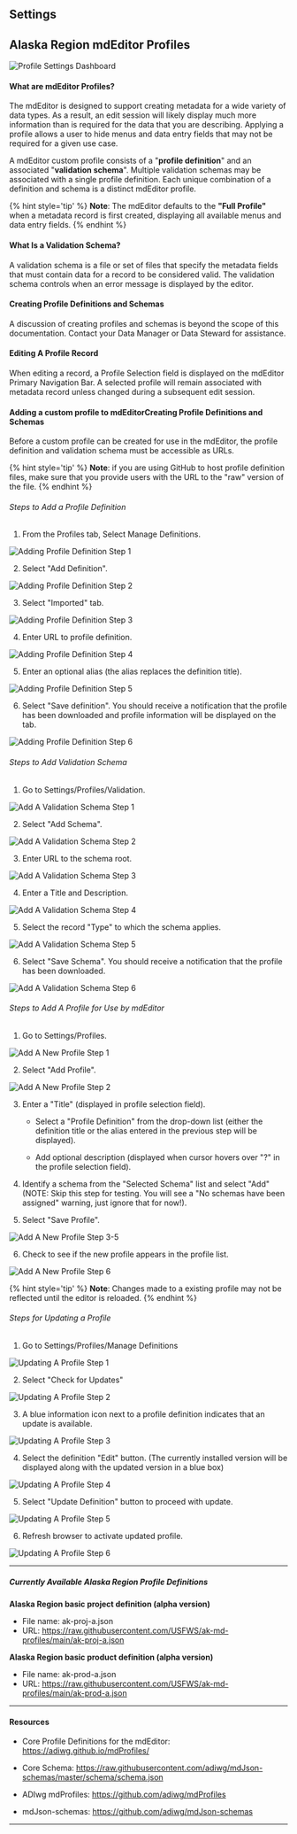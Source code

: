 **Settings**
---

## Alaska Region mdEditor Profiles

![Profile Settings Dashboard](/assets/reference/settings/settings-profile.png)

#### What are mdEditor Profiles?

The mdEditor is designed to support creating metadata for a wide variety of data types. As a result, an edit session will likely display much more information than is required for the data that you are describing. Applying a profile allows a user to hide menus and data entry fields that may not be required for a given use case.

A mdEditor custom profile consists of a "**profile definition**" and an associated "**validation schema**". Multiple validation schemas may be associated with a single profile definition. Each unique combination of a definition and schema is a distinct mdEditor profile.

{% hint style='tip' %}
**Note**: The mdEditor defaults to the **"Full Profile"** when a metadata record is first created, displaying all available menus and data entry fields.
{% endhint %} 

#### What Is a Validation Schema?

A validation schema is a file or set of files that specify the metadata fields that must contain data for a record to be considered valid. The validation schema controls when an error message is displayed by the editor.

#### Creating Profile Definitions and Schemas

A discussion of creating profiles and schemas is beyond the scope of this documentation. Contact your Data Manager or Data Steward for assistance.

#### Editing A Profile Record

When editing a record, a Profile Selection field is displayed on the mdEditor Primary Navigation Bar. A selected profile will remain associated with metadata record unless changed during a subsequent edit session.

#### Adding a custom profile to mdEditorCreating Profile Definitions and Schemas

Before a custom profile can be created for use in the mdEditor, the profile definition and validation schema must be accessible as URLs. 

{% hint style='tip' %}
**Note**: if you are using GitHub to host profile definition files, make sure that you provide users with the URL to the "raw" version of the file.
{% endhint %} 

###### Steps to Add a Profile Definition 

1. From the Profiles tab, Select Manage Definitions.

![Adding Profile Definition Step 1](/assets/reference/settings/profileImages/ProfileDefStep1.png)

2. Select "Add Definition".

![Adding Profile Definition Step 2](/assets/reference/settings/profileImages/ProfileDefStep2.png)

3. Select "Imported" tab.

![Adding Profile Definition Step 3](/assets/reference/settings/profileImages/ProfileDefStep3.png)

4. Enter URL to profile definition.

![Adding Profile Definition Step 4](/assets/reference/settings/profileImages/ProfileDefStep4.png)

5. Enter an optional alias (the alias replaces the definition title).

![Adding Profile Definition Step 5](/assets/reference/settings/profileImages/ProfileDefStep5.png)

6. Select "Save definition". You should receive a notification that the profile has been downloaded and profile information will be displayed on the tab.

![Adding Profile Definition Step 6](/assets/reference/settings/profileImages/ProfileDefStep6.png)


###### Steps to Add Validation Schema 

1. Go to Settings/Profiles/Validation.

![Add A Validation Schema Step 1](/assets/reference/settings/profileImages/AddValidation1.png)

2. Select "Add Schema".

![Add A Validation Schema Step 2](/assets/reference/settings/profileImages/AddValidation2.png)

3. Enter URL to the schema root.

![Add A Validation Schema Step 3](/assets/reference/settings/profileImages/AddValidation3.png)

4. Enter a Title and Description.

![Add A Validation Schema Step 4](/assets/reference/settings/profileImages/AddValidation4.png)

5. Select the record "Type" to which the schema applies.

![Add A Validation Schema Step 5](/assets/reference/settings/profileImages/AddValidation5.png)

6. Select "Save Schema". You should receive a notification that the profile has been downloaded.

![Add A Validation Schema Step 6](/assets/reference/settings/profileImages/AddValidation6.png)



###### Steps to Add A Profile for Use by mdEditor 

1. Go to Settings/Profiles.

![Add A New Profile Step 1](/assets/reference/settings/profileImages/AddProfileStep1.png)

2. Select "Add Profile".

![Add A New Profile Step 2](/assets/reference/settings/profileImages/AddProfileStep2.png)

3. Enter a "Title" (displayed in profile selection field). 

    * Select a "Profile Definition" from the drop-down list (either the definition title or the alias entered in the previous step will be displayed). 
    
    * Add optional description (displayed when cursor hovers over "?" in the profile selection field).
        
 
4. Identify a schema from the "Selected Schema" list and select "Add" (NOTE: Skip this step for testing. You will see a "No schemas have been assigned" warning, just ignore that for now!).


5. Select "Save Profile".

![Add A New Profile Step 3-5](/assets/reference/settings/profileImages/AddProfileStep3-5.png)

6. Check to see if the new profile appears in the profile list.

![Add A New Profile Step 6](/assets/reference/settings/profileImages/AddProfileStep6.png)

{% hint style='tip' %}
**Note**: Changes made to a existing profile may not be reflected until the editor is reloaded.
{% endhint %} 

###### Steps for Updating a Profile 

1. Go to Settings/Profiles/Manage Definitions

![Updating A Profile Step 1](/assets/reference/settings/profileImages/UpdatingAProfile1.png)

2. Select "Check for Updates"

![Updating A Profile Step 2](/assets/reference/settings/profileImages/UpdatingAProfile2.png)

3. A blue information icon next to a profile definition indicates that an update is available.

![Updating A Profile Step 3](/assets/reference/settings/profileImages/UpdatingAProfile3.png)

4. Select the definition "Edit" button. (The currently installed version will be displayed along with the updated version in a blue box)

![Updating A Profile Step 4](/assets/reference/settings/profileImages/UpdatingAProfile4.png)

5. Select "Update Definition" button to proceed with update.

![Updating A Profile Step 5](/assets/reference/settings/profileImages/UpdatingAProfile5.png)

6. Refresh browser to activate updated profile.

![Updating A Profile Step 6](/assets/reference/settings/profileImages/UpdatingAProfile6.png)

---


##### Currently Available Alaska Region Profile Definitions

**Alaska Region basic project definition (alpha version)**


* File name: ak-proj-a.json
* URL: https://raw.githubusercontent.com/USFWS/ak-md-profiles/main/ak-proj-a.json



**Alaska Region basic product definition (alpha version)**


* File name: ak-prod-a.json
* URL: https://raw.githubusercontent.com/USFWS/ak-md-profiles/main/ak-prod-a.json


---

#### Resources

* Core Profile Definitions for the mdEditor: https://adiwg.github.io/mdProfiles/

* Core Schema: https://raw.githubusercontent.com/adiwg/mdJson-schemas/master/schema/schema.json

* ADIwg mdProfiles: https://github.com/adiwg/mdProfiles

* mdJson-schemas: https://github.com/adiwg/mdJson-schemas

---

